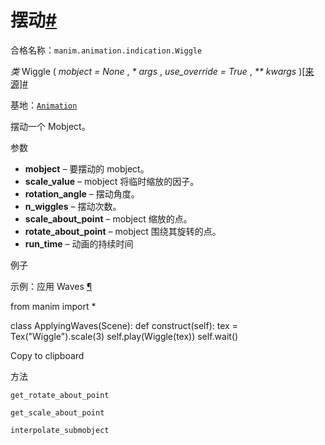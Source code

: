 # 摆动[#](#wiggle "此标题的固定链接")

合格名称：`manim.animation.indication.Wiggle`

_类_ Wiggle ( _mobject = None_ , _\* args_ , _use_override = True_ , _\*\* kwargs_ )[\[来源\]](../_modules/manim/animation/indication.html#Wiggle)[#](#manim.animation.indication.Wiggle "此定义的固定链接")

基地：[`Animation`](manim.animation.animation.Animation.html#manim.animation.animation.Animation "manim.animation.animation.Animation")

摆动一个 Mobject。

参数

- **mobject** – 要摆动的 mobject。
- **scale_value** – mobject 将临时缩放的因子。
- **rotation_angle** – 摆动角度。
- **n_wiggles** – 摆动次数。
- **scale_about_point** – mobject 缩放的点。
- **rotate_about_point** – mobject 围绕其旋转的点。
- **run_time** – 动画的持续时间

例子

示例：应用 Waves [¶](#applyingwaves)

from manim import \*

class ApplyingWaves(Scene):
def construct(self):
tex = Tex("Wiggle").scale(3)
self.play(Wiggle(tex))
self.wait()

Copy to clipboard

方法

`get_rotate_about_point`

`get_scale_about_point`

`interpolate_submobject`
